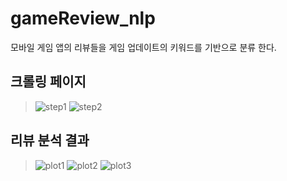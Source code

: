 # gameReview_nlp
모바일 게임 앱의 리뷰들을  게임 업데이트의 키워드를 기반으로 분류 한다.
## 크롤링 페이지
>![step1](https://user-images.githubusercontent.com/55948026/86918494-c5a2f100-c161-11ea-98f6-c0770968a0c0.PNG)
>![step2](https://user-images.githubusercontent.com/55948026/86918497-c63b8780-c161-11ea-93f3-73ec853b671a.PNG)
## 리뷰 분석 결과
>![plot1](https://user-images.githubusercontent.com/55948026/86935934-571d5d80-c178-11ea-9dcb-a880a1aec5f1.png)
>![plot2](https://user-images.githubusercontent.com/55948026/86935926-5684c700-c178-11ea-9189-3fe862f2dfcc.png)
>![plot3](https://user-images.githubusercontent.com/55948026/86935935-57b5f400-c178-11ea-8dfb-ef18945cd2da.png)

